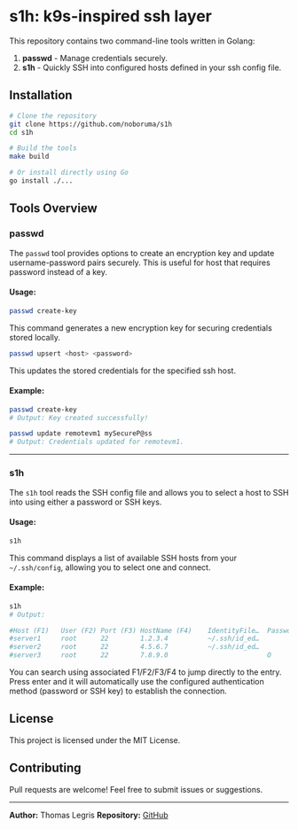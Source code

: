 # s1h: k9s-inspired ssh layer

This repository contains two command-line tools written in Golang:

1. **passwd** - Manage credentials securely.
2. **s1h** - Quickly SSH into configured hosts defined in your ssh config file.

## Installation

```sh
# Clone the repository
git clone https://github.com/noboruma/s1h
cd s1h

# Build the tools
make build

# Or install directly using Go
go install ./...
```

## Tools Overview

### passwd

The `passwd` tool provides options to create an encryption key and update username-password pairs securely. This is useful for host that requires password instead of a key.

#### Usage:

```sh
passwd create-key
```
This command generates a new encryption key for securing credentials stored locally.

```sh
passwd upsert <host> <password>
```
This updates the stored credentials for the specified ssh host.

#### Example:

```sh
passwd create-key
# Output: Key created successfully!

passwd update remotevm1 mySecureP@ss
# Output: Credentials updated for remotevm1.
```

---

### s1h

The `s1h` tool reads the SSH config file and allows you to select a host to SSH into using either a password or SSH keys.

#### Usage:

```sh
s1h
```
This command displays a list of available SSH hosts from your `~/.ssh/config`, allowing you to select one and connect.

#### Example:

```sh
s1h
# Output:

#Host (F1)   User (F2) Port (F3) HostName (F4)    IdentityFile…  Password
#server1     root      22        1.2.3.4          ~/.ssh/id_ed…
#server2     root      22        4.5.6.7          ~/.ssh/id_ed…
#server3     root      22        7.8.9.0                         O

```

You can search using associated F1/F2/F3/F4 to jump directly to the entry.
Press enter and it will automatically use the configured authentication method (password or SSH key) to establish the connection.

## License

This project is licensed under the MIT License.

## Contributing

Pull requests are welcome! Feel free to submit issues or suggestions.

---

**Author:** Thomas Legris
**Repository:** [GitHub](https://github.com/noboruma/s1h)

